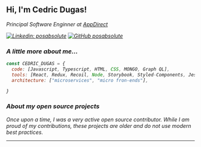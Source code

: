<h2> Hi, I'm Cedric Dugas! </h2>
<p><em>Principal Software Enginner at <a href="http://www.appdirect.com">AppDirect</a></p>


[![Linkedin: posabsolute](https://img.shields.io/badge/-posabsolute-blue?style=flat-square&logo=Linkedin&logoColor=white&link=https://www.linkedin.com/in/posabsolute/)](https://www.linkedin.com/in/posabsolute/)
[![GitHub posabsolute](https://img.shields.io/github/followers/posabsolute?label=follow&style=social)](https://github.com/posabsolute)


###  A little more about me...  

```javascript
const CEDRIC_DUGAS = {
  code: [Javascript, Typescript, HTML, CSS, MONGO, Graph QL],
  tools: [React, Redux, Recoil, Node, Storybook, Styled-Components, Jest, Testing Library],
  architecture: ["microservices", "micro fron-ends"],

}
```

### About my open source projects
  
Once upon a time, I was a very active open source contributor. While I am proud of my contributions, these projects are older and do not use modern best practices.

---
